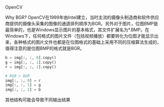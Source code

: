 OpenCV

Why BGR?
OpenCV在1999年由Intel建立，当时主流的摄像头制造商和软件供应商提供的摄像头采集的图像的通道排列顺序为BGR。另外对于图片，位图BMP是最简单的，也是Windows显示图片的基本格式，其文件扩展名为*.BMP。在Windows下，任何格式的图片文件（包括视频播放）都要转化为位图才能显示出来，各种格式的图片文件也都是在位图格式的基础上采用不同的压缩算法生成的，值得注意的是位图BMP的格式就是BGR。

```python
b = img[:, :, 0].copy()
g = img[:, :, 1].copy()
r = img[:, :, 2].copy()

# RGB > BGR
img[:, :, 0] = r
img[:, :, 1] = g
img[:, :, 2] = b
```

其他结构可能会导致不同输出结果


